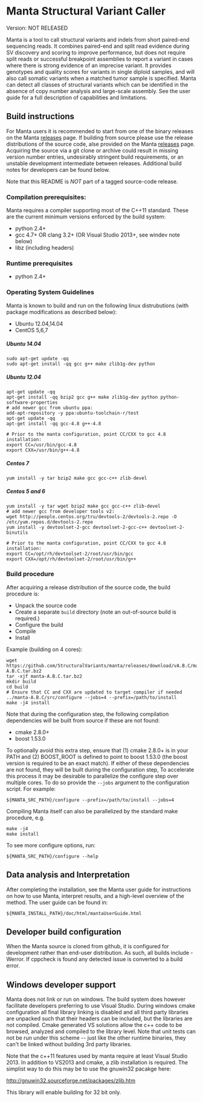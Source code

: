Manta Structural Variant Caller
===============================

Version: NOT RELEASED

Manta is a tool to call structural variants and indels from short paired-end
sequencing reads. It combines paired-end and split read evidence during SV
discovery and scoring to improve performance, but does not require split reads
or successful breakpoint assemblies to report a variant in cases where there is
strong evidence of an imprecise variant. It provides genotypes and quality
scores for variants in single diploid samples, and will also call somatic
variants when a matched tumor sample is specified. Manta can detect all classes
of structural variants which can be identified in the absence of copy number
analysis and large-scale assembly. See the user guide for a full description of
capabilities and limitations.

Build instructions
------------------

For Manta users it is recommended to start from one of the binary releases
on the Manta [releases] page. If building from source please
use the release distributions of the source code, alse provided on the Manta
[releases] page. Acquiring the source via a git clone or archive could result
in missing version number entries, undesirably stringent build requirements,
or an unstable development intermediate between releases. Additional build
notes for developers can be found below.

Note that this README is _NOT_ part of a tagged source-code release.

[releases]:https://github.com/StructuralVariants/manta/releases

### Compilation prerequisites:

Manta requires a compiler supporting most of the C++11 standard. These are the
current minimum versions enforced by the build system:

* python 2.4+
* gcc 4.7+ OR clang 3.2+ (OR Visual Studio 2013+, see windev note below)
* libz (including headers)

### Runtime prerequisites

* python 2.4+

### Operating System Guidelines

Manta is known to build and run on the following linux distrubutions
(with package modifications as described below):

- Ubuntu 12.04,14.04
- CentOS 5,6,7

##### Ubuntu 14.04

    sudo apt-get update -qq
    sudo apt-get install -qq gcc g++ make zlib1g-dev python

##### Ubuntu 12.04

    apt-get update -qq
    apt-get install -qq bzip2 gcc g++ make zlib1g-dev python python-software-properties
    # add newer gcc from ubuntu ppa:
    add-apt-repository -y ppa:ubuntu-toolchain-r/test
    apt-get update -qq
    apt-get install -qq gcc-4.8 g++-4.8

    # Prior to the manta configuration, point CC/CXX to gcc 4.8 installation:
    export CC=/usr/bin/gcc-4.8
    export CXX=/usr/bin/g++-4.8

##### Centos 7

    yum install -y tar bzip2 make gcc gcc-c++ zlib-devel

##### Centos 5 and 6

    yum install -y tar wget bzip2 make gcc gcc-c++ zlib-devel
    # add newer gcc from developer tools v2:
    wget http://people.centos.org/tru/devtools-2/devtools-2.repo -O /etc/yum.repos.d/devtools-2.repo
    yum install -y devtoolset-2-gcc devtoolset-2-gcc-c++ devtoolset-2-binutils

    # Prior to the manta configuration, point CC/CXX to gcc 4.8 installation:
    export CC=/opt/rh/devtoolset-2/root/usr/bin/gcc
    export CXX=/opt/rh/devtoolset-2/root/usr/bin/g++

### Build procedure

After acquiring a release distribution of the source code, the build procedure is:

* Unpack the source code
* Create a separate `build` directory (note an out-of-source build is
  required.)
* Configure the build
* Compile
* Install

Example (building on 4 cores):

    wget https://github.com/StructuralVariants/manta/releases/download/vA.B.C/manta-A.B.C.tar.bz2
    tar -xjf manta-A.B.C.tar.bz2
    mkdir build
    cd build
    # Ensure that CC and CXX are updated to target compiler if needed 
    ../manta-A.B.C/src/configure --jobs=4 --prefix=/path/to/install
    make -j4 install

Note that during the configuration step, the following compilation
dependencies will be built from source if these are not found:

* cmake 2.8.0+
* boost 1.53.0

To optionally avoid this extra step, ensure that (1) cmake 2.8.0+ is in your PATH and (2)
BOOST\_ROOT is defined to point to boost 1.53.0 (the boost version is required to
be an exact match). If either of these dependencies are not found, they will be
built during the configuration step, To accelerate this process it may be
desirable to parallelize the configure step over multiple cores. To do so
provide the `--jobs` argument to the configuration script. For example:

    ${MANTA_SRC_PATH}/configure --prefix=/path/to/install --jobs=4

Compiling Manta itself can also be parallelized by the standard make procedure, e.g.

    make -j4
    make install

To see more configure options, run:

    ${MANTA_SRC_PATH}/configure --help


Data analysis and Interpretation
--------------------------------

After completing the installation, see the Manta user guide for instructions on
how to use Manta, interpret results, and a high-level overview of the method.
The user guide can be found in:

    ${MANTA_INSTALL_PATH}/doc/html/mantaUserGuide.html


Developer build configuration
-----------------------------

When the Manta source is cloned from github, it is configured for development
rather than end-user distribution. As such, all builds include -Werror. If
cppcheck is found any detected issue is converted to a build error.


Windows developer support
-------------------------

Manta does not link or run on windows. The build system does however
facilitate developers preferring to use Visual Studio. During
windows cmake configuration all final library linking is disabled and all
third party libraries are unpacked such that their headers can be
included, but the libraries are not compiled. Cmake generated VS solutions allow
the c++ code to be browsed, analyzed and compiled to the library level.
Note that unit tests can not be run under this scheme -- just like the other
runtime binaries, they can't be linked without building 3rd party libraries.

Note that the c++11 features used by manta require at least Visual Studio
2013. In addition to VS2013 and cmake, a zlib installation is required. The
simplist way to do this may be to use the gnuwin32 pacakge here:

http://gnuwin32.sourceforge.net/packages/zlib.htm

This library will enable building for 32 bit only.

